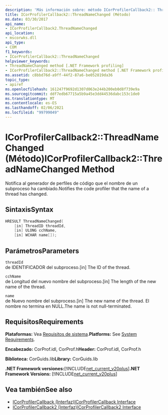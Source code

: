 ```yaml
---
description: 'Más información sobre: método ICorProfilerCallback2:: Threadnamechanged ('
title: ICorProfilerCallback2::ThreadNameChanged (Método)
ms.date: 03/30/2017
api_name:
- ICorProfilerCallback2.ThreadNameChanged
api_location:
- mscorwks.dll
api_type:
- COM
f1_keywords:
- ICorProfilerCallback2::ThreadNameChanged
helpviewer_keywords:
- ThreadNameChanged method [.NET Framework profiling]
- ICorProfilerCallback2::ThreadNameChanged method [.NET Framework profiling]
ms.assetid: c8bbd76d-a9ff-44f2-87a6-be052819da36
topic_type:
- apiref
ms.openlocfilehash: 161247f9692d1307d063e244b200eb0d8f739e9a
ms.sourcegitcommit: ddf7edb67715a5b9a45e3dd44536dabc153c1de0
ms.translationtype: MT
ms.contentlocale: es-ES
ms.lasthandoff: 02/06/2021
ms.locfileid: "99799049"
---
```

# <a name="icorprofilercallback2threadnamechanged-method"></a><span data-ttu-id="88653-103">ICorProfilerCallback2::ThreadNameChanged (Método)</span><span class="sxs-lookup"><span data-stu-id="88653-103">ICorProfilerCallback2::ThreadNameChanged Method</span></span>

<span data-ttu-id="88653-104">Notifica al generador de perfiles de código que el nombre de un subproceso ha cambiado.</span><span class="sxs-lookup"><span data-stu-id="88653-104">Notifies the code profiler that the name of a thread has changed.</span></span>  
  
## <a name="syntax"></a><span data-ttu-id="88653-105">Sintaxis</span><span class="sxs-lookup"><span data-stu-id="88653-105">Syntax</span></span>  
  
```cpp  
HRESULT ThreadNameChanged(  
    [in] ThreadID threadId,  
    [in] ULONG cchName,  
    [in] WCHAR name[]);  
```  
  
## <a name="parameters"></a><span data-ttu-id="88653-106">Parámetros</span><span class="sxs-lookup"><span data-stu-id="88653-106">Parameters</span></span>  

 `threadId`  
 <span data-ttu-id="88653-107">de IDENTIFICADOR del subproceso.</span><span class="sxs-lookup"><span data-stu-id="88653-107">[in] The ID of the thread.</span></span>  
  
 `cchName`  
 <span data-ttu-id="88653-108">de Longitud del nuevo nombre del subproceso.</span><span class="sxs-lookup"><span data-stu-id="88653-108">[in] The length of the new name of the thread.</span></span>  
  
 `name`  
 <span data-ttu-id="88653-109">de Nuevo nombre del subproceso.</span><span class="sxs-lookup"><span data-stu-id="88653-109">[in] The new name of the thread.</span></span> <span data-ttu-id="88653-110">El nombre no termina en NULL.</span><span class="sxs-lookup"><span data-stu-id="88653-110">The name is not null-terminated.</span></span>  
  
## <a name="requirements"></a><span data-ttu-id="88653-111">Requisitos</span><span class="sxs-lookup"><span data-stu-id="88653-111">Requirements</span></span>  

 <span data-ttu-id="88653-112">**Plataformas:** Vea [Requisitos de sistema](../../get-started/system-requirements.md).</span><span class="sxs-lookup"><span data-stu-id="88653-112">**Platforms:** See [System Requirements](../../get-started/system-requirements.md).</span></span>  
  
 <span data-ttu-id="88653-113">**Encabezado:** CorProf.idl, CorProf.h</span><span class="sxs-lookup"><span data-stu-id="88653-113">**Header:** CorProf.idl, CorProf.h</span></span>  
  
 <span data-ttu-id="88653-114">**Biblioteca:** CorGuids.lib</span><span class="sxs-lookup"><span data-stu-id="88653-114">**Library:** CorGuids.lib</span></span>  
  
 <span data-ttu-id="88653-115">**.NET Framework versiones:**[!INCLUDE[net_current_v20plus](../../../../includes/net-current-v20plus-md.md)]</span><span class="sxs-lookup"><span data-stu-id="88653-115">**.NET Framework Versions:** [!INCLUDE[net_current_v20plus](../../../../includes/net-current-v20plus-md.md)]</span></span>  
  
## <a name="see-also"></a><span data-ttu-id="88653-116">Vea también</span><span class="sxs-lookup"><span data-stu-id="88653-116">See also</span></span>

- [<span data-ttu-id="88653-117">ICorProfilerCallback (Interfaz)</span><span class="sxs-lookup"><span data-stu-id="88653-117">ICorProfilerCallback Interface</span></span>](icorprofilercallback-interface.md)
- [<span data-ttu-id="88653-118">ICorProfilerCallback2 (Interfaz)</span><span class="sxs-lookup"><span data-stu-id="88653-118">ICorProfilerCallback2 Interface</span></span>](icorprofilercallback2-interface.md)
